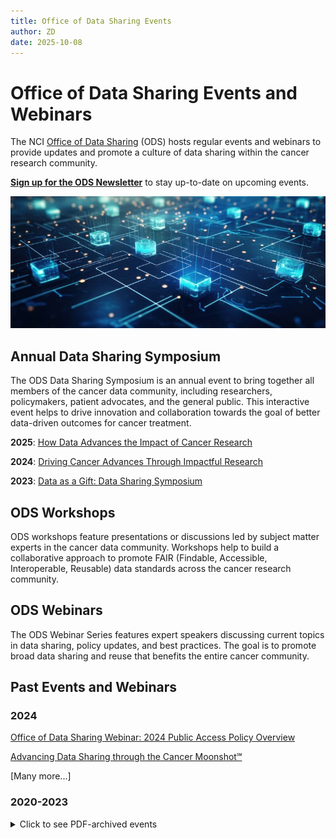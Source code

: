 ```yaml
---
title: Office of Data Sharing Events
author: ZD
date: 2025-10-08
---
```


# Office of Data Sharing Events and Webinars

The NCI [Office of Data Sharing](/post/About/About-ODS) (ODS) hosts regular events and webinars to provide updates and promote a culture of data sharing within the cancer research community.

**[Sign up for the ODS Newsletter](https://public.govdelivery.com/accounts/USNIHNCI/subscriber/new?topic_id=USNIHNCI_332)** to stay up-to-date on upcoming events.

![Stylized image of glowing data node cubes across a blue background that evokes both a circuit board and a map](https://raw.githubusercontent.com/CBIIT/ccdi-ods-content/main/pages/images/stock/data_nodes_01_800x335.png)

## Annual Data Sharing Symposium

The ODS Data Sharing Symposium is an annual event to bring together all members of the cancer data community, including researchers, policymakers, patient advocates, and the general public. This interactive event helps to drive innovation and collaboration towards the goal of better data-driven outcomes for cancer treatment.

**2025**: [How Data Advances the Impact of Cancer Research](https://events.cancer.gov/ods/annualdatasharingsymposium)

**2024**: [Driving Cancer Advances Through Impactful Research](https://www.cancer.gov/about-nci/organization/cbiit/news-events/events/past-events/nci-office-data-sharings-annual-data-sharing-symposium-2024-driving-cancer)

**2023**: [Data as a Gift: Data Sharing Symposium](https://www.cancer.gov/about-nci/organization/cbiit/news-events/events/past-events/annual-nci-office-data-sharing-symposium-2023)

## ODS Workshops

ODS workshops feature presentations or discussions led by subject matter experts in the cancer data community. Workshops help to build a collaborative approach to promote FAIR (Findable, Accessible, Interoperable, Reusable) data standards across the cancer research community.

## ODS Webinars

The ODS Webinar Series features expert speakers discussing current topics in data sharing, policy updates, and best practices. The goal is to promote broad data sharing and reuse that benefits the entire cancer community.

## Past Events and Webinars

### 2024

[Office of Data Sharing Webinar: 2024 Public Access Policy Overview](https://www.cancer.gov/about-nci/organization/cbiit/news-events/events/office-data-sharing-webinar-2024-public-access-policy-overview)

[Advancing Data Sharing through the Cancer Moonshot℠](https://www.cancer.gov/about-nci/organization/cbiit/news-events/events/past-events/advancing-data-sharing-through-cancer-moonshot)

[Many more...]

### 2020-2023

<details>
  <summary>
    Click to see PDF-archived events
  </summary>

### 2022

[Webinar - Obtaining Access to Controlled Data in theGenomic Data Commons SAMPLE LINK](https://cbiit.github.io/ccdi-ods-content/pages/documents/test/DSHub_test_file.pdf)  

[News - NCI Requests Your Input on the Use and Reuse of Cancer Metabolomics Data SAMPLE LINK](https://cbiit.github.io/ccdi-ods-content/pages/documents/test/DSHub_test_file.pdf)  

[News - NIH Seeks PublicComments on Draft ofSupplemental Information to the NIH Policy for DataManagement and Sharing SAMPLE LINK](https://cbiit.github.io/ccdi-ods-content/pages/documents/test/DSHub_test_file.pdf)  

### 2021

[Webinar - The Future of Clinical Trial Data Sharing....The Art of The Possible SAMPLE LINK](https://cbiit.github.io/ccdi-ods-content/pages/documents/test/DSHub_test_file.pdf)  

[News - NIH Requests Information on Developing ConsentLanguage for Future Use ofData and Biospecimens — Comments Due Sept 29 SAMPLE LINK](https://cbiit.github.io/ccdi-ods-content/pages/documents/test/DSHub_test_file.pdf)  

### 2020

[News - Updated NIH Data Sharing Policy Released SAMPLE LINK](https://cbiit.github.io/ccdi-ods-content/pages/documents/test/DSHub_test_file.pdf)  
